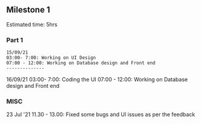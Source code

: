 ## Milestone 1

Estimated time: 5hrs

### Part 1

    15/09/21
    03:00- 7:00: Working on UI Design
    07:00 - 12:00: Working on Database design and Front end
    --------------

16/09/21
03:00- 7:00: Coding the UI
07:00 - 12:00: Working on Database design and Front end

### MISC

23 Jul '21
11.30 - 13.00: Fixed some bugs and UI issues as per the feedback
